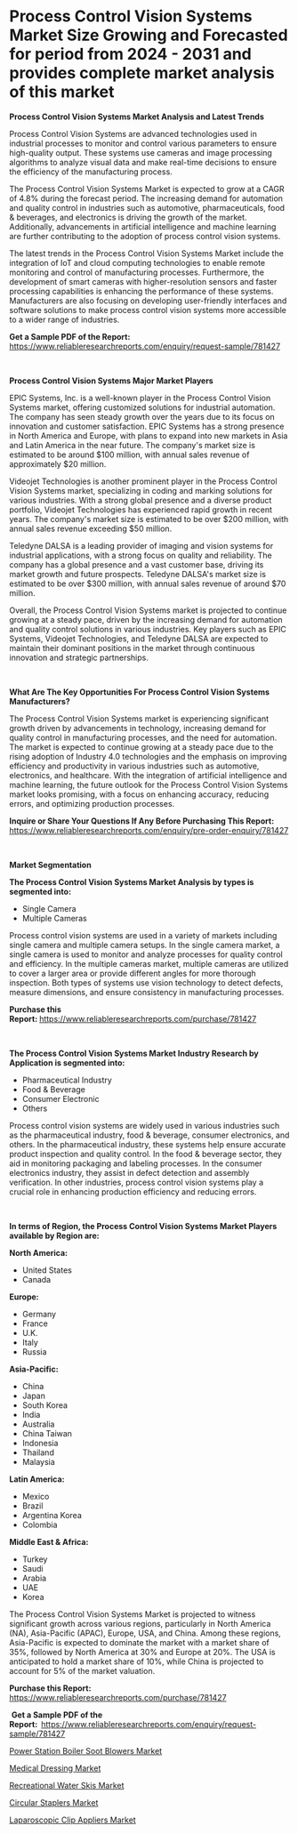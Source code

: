 <p><h1>Process Control Vision Systems Market Size Growing and Forecasted for period from 2024 - 2031 and provides complete market analysis of this market</h1></p><p><strong>Process Control Vision Systems Market Analysis and Latest Trends</strong></p>
<p><p>Process Control Vision Systems are advanced technologies used in industrial processes to monitor and control various parameters to ensure high-quality output. These systems use cameras and image processing algorithms to analyze visual data and make real-time decisions to ensure the efficiency of the manufacturing process.</p><p>The Process Control Vision Systems Market is expected to grow at a CAGR of 4.8% during the forecast period. The increasing demand for automation and quality control in industries such as automotive, pharmaceuticals, food & beverages, and electronics is driving the growth of the market. Additionally, advancements in artificial intelligence and machine learning are further contributing to the adoption of process control vision systems.</p><p>The latest trends in the Process Control Vision Systems Market include the integration of IoT and cloud computing technologies to enable remote monitoring and control of manufacturing processes. Furthermore, the development of smart cameras with higher-resolution sensors and faster processing capabilities is enhancing the performance of these systems. Manufacturers are also focusing on developing user-friendly interfaces and software solutions to make process control vision systems more accessible to a wider range of industries.</p></p>
<p><strong>Get a Sample PDF of the Report:&nbsp;</strong> <a href="https://www.reliableresearchreports.com/enquiry/request-sample/781427">https://www.reliableresearchreports.com/enquiry/request-sample/781427</a></p>
<p>&nbsp;</p>
<p><strong>Process Control Vision Systems Major Market Players</strong></p>
<p><p>EPIC Systems, Inc. is a well-known player in the Process Control Vision Systems market, offering customized solutions for industrial automation. The company has seen steady growth over the years due to its focus on innovation and customer satisfaction. EPIC Systems has a strong presence in North America and Europe, with plans to expand into new markets in Asia and Latin America in the near future. The company's market size is estimated to be around $100 million, with annual sales revenue of approximately $20 million.</p><p>Videojet Technologies is another prominent player in the Process Control Vision Systems market, specializing in coding and marking solutions for various industries. With a strong global presence and a diverse product portfolio, Videojet Technologies has experienced rapid growth in recent years. The company's market size is estimated to be over $200 million, with annual sales revenue exceeding $50 million.</p><p>Teledyne DALSA is a leading provider of imaging and vision systems for industrial applications, with a strong focus on quality and reliability. The company has a global presence and a vast customer base, driving its market growth and future prospects. Teledyne DALSA's market size is estimated to be over $300 million, with annual sales revenue of around $70 million.</p><p>Overall, the Process Control Vision Systems market is projected to continue growing at a steady pace, driven by the increasing demand for automation and quality control solutions in various industries. Key players such as EPIC Systems, Videojet Technologies, and Teledyne DALSA are expected to maintain their dominant positions in the market through continuous innovation and strategic partnerships.</p></p>
<p>&nbsp;</p>
<p><strong>What Are The Key Opportunities For Process Control Vision Systems Manufacturers?</strong></p>
<p><p>The Process Control Vision Systems market is experiencing significant growth driven by advancements in technology, increasing demand for quality control in manufacturing processes, and the need for automation. The market is expected to continue growing at a steady pace due to the rising adoption of Industry 4.0 technologies and the emphasis on improving efficiency and productivity in various industries such as automotive, electronics, and healthcare. With the integration of artificial intelligence and machine learning, the future outlook for the Process Control Vision Systems market looks promising, with a focus on enhancing accuracy, reducing errors, and optimizing production processes.</p></p>
<p><strong>Inquire or Share Your Questions If Any Before Purchasing This Report:</strong> <a href="https://www.reliableresearchreports.com/enquiry/pre-order-enquiry/781427">https://www.reliableresearchreports.com/enquiry/pre-order-enquiry/781427</a></p>
<p>&nbsp;</p>
<p><strong>Market Segmentation</strong></p>
<p><strong>The Process Control Vision Systems Market Analysis by types is segmented into:</strong></p>
<p><ul><li>Single Camera</li><li>Multiple Cameras</li></ul></p>
<p><p>Process control vision systems are used in a variety of markets including single camera and multiple camera setups. In the single camera market, a single camera is used to monitor and analyze processes for quality control and efficiency. In the multiple cameras market, multiple cameras are utilized to cover a larger area or provide different angles for more thorough inspection. Both types of systems use vision technology to detect defects, measure dimensions, and ensure consistency in manufacturing processes.</p></p>
<p><strong>Purchase this Report:&nbsp;</strong><a href="https://www.reliableresearchreports.com/purchase/781427">https://www.reliableresearchreports.com/purchase/781427</a></p>
<p>&nbsp;</p>
<p><strong>The Process Control Vision Systems Market Industry Research by Application is segmented into:</strong></p>
<p><ul><li>Pharmaceutical Industry</li><li>Food & Beverage</li><li>Consumer Electronic</li><li>Others</li></ul></p>
<p><p>Process control vision systems are widely used in various industries such as the pharmaceutical industry, food & beverage, consumer electronics, and others. In the pharmaceutical industry, these systems help ensure accurate product inspection and quality control. In the food & beverage sector, they aid in monitoring packaging and labeling processes. In the consumer electronics industry, they assist in defect detection and assembly verification. In other industries, process control vision systems play a crucial role in enhancing production efficiency and reducing errors.</p></p>
<p>&nbsp;</p>
<p><strong>In terms of Region, the Process Control Vision Systems Market Players available by Region are:</strong></p>
<p>
    <p> <strong> North America: </strong>
        <ul>
            <li>United States</li>
            <li>Canada</li>
        </ul>
        </p> 
    <p> <strong> Europe: </strong>
        <ul>
            <li>Germany</li>
            <li>France</li>
            <li>U.K.</li>
            <li>Italy</li>
            <li>Russia</li>
        </ul>
        </p> 
    <p> <strong> Asia-Pacific: </strong>
        <ul>
            <li>China</li>
            <li>Japan</li>
            <li>South Korea</li>
            <li>India</li>
            <li>Australia</li>
            <li>China Taiwan</li>
            <li>Indonesia</li>
            <li>Thailand</li>
            <li>Malaysia</li>
        </ul>
        </p> 
    <p> <strong> Latin America: </strong>
        <ul>
            <li>Mexico</li>
            <li>Brazil</li>
            <li>Argentina Korea</li>
            <li>Colombia</li>
        </ul>
        </p> 
    <p> <strong> Middle East & Africa: </strong>
        <ul>
            <li>Turkey</li>
            <li>Saudi</li>
            <li>Arabia</li>
            <li>UAE</li>
            <li>Korea</li>
        </ul>
    </p>
    </p>
<p><p>The Process Control Vision Systems Market is projected to witness significant growth across various regions, particularly in North America (NA), Asia-Pacific (APAC), Europe, USA, and China. Among these regions, Asia-Pacific is expected to dominate the market with a market share of 35%, followed by North America at 30% and Europe at 20%. The USA is anticipated to hold a market share of 10%, while China is projected to account for 5% of the market valuation.</p></p>
<p><strong>Purchase this Report: </strong><a href="https://www.reliableresearchreports.com/purchase/781427">https://www.reliableresearchreports.com/purchase/781427</a></p>
<p>&nbsp;<strong>Get a Sample PDF of the Report:&nbsp;&nbsp;</strong><a href="https://www.reliableresearchreports.com/enquiry/request-sample/781427">https://www.reliableresearchreports.com/enquiry/request-sample/781427</a></p>
<p><strong></strong></p>
<p><p><a href="https://github.com/Whitneyboyettebo9kiw7yr13/Market-Research-Report-List-1/blob/main/power-station-boiler-soot-blowers-market.md">Power Station Boiler Soot Blowers Market</a></p><p><a href="https://medium.com/@briaabshire1988/medical-dressing-market-share-evolution-and-market-growth-trends-2024-2031-3e6a65aabf41">Medical Dressing Market</a></p><p><a href="https://github.com/PeterParrish5/Market-Research-Report-List-3/blob/main/recreational-water-skis-market.md">Recreational Water Skis Market</a></p><p><a href="https://medium.com/@briaabshire1988/circular-staplers-market-insights-into-market-cagr-market-trends-and-growth-strategies-d648c36aed7b">Circular Staplers Market</a></p><p><a href="https://medium.com/@tedbernhard/laparoscopic-clip-appliers-market-furnishes-information-on-market-share-market-trends-and-market-a8de65f2a88b">Laparoscopic Clip Appliers Market</a></p></p>